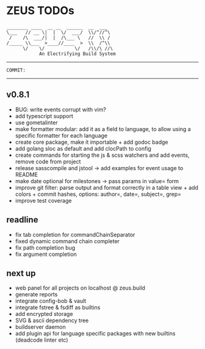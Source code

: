 # ZEUS TODOs

    ________ ____  __ __  ______  __  ___
    \___   // __ \|  |  \/  ___/  \\/^//^\
     /    /\  ___/|  |  /\___ \   //  \\ /
    /_____ \\___  >____//____  >  \\  /^\\
          \/    \/           \/   /\\/\ //\
                An Electrifying Build System

------------------------------------------------------------------------------------
    COMMIT: 
------------------------------------------------------------------------------------

## v0.8.1

- BUG: write events corrupt with vim?
- add typescript support
- use gometalinter
- make formatter modular: add it as a field to language, to allow using a specific formatter for each language
- create core package, make it importable + add godoc badge
- add golang sloc as default and add clocPath to config
- create commands for starting the js & scss watchers and add events, remove code from project
- release sasscompile and jstool -> add examples for event usage to README
- make date optional for milestones -> pass params in value= form
- improve git filter: parse output and format correctly in a table view + add colors + commit hashes, options: author=, date=, subject=, grep=
- improve test coverage

## readline

- fix tab completion for commandChainSeparator
- fixed dynamic command chain completer
- fix path completion bug
- fix argument completion

## next up

- web panel for all projects on localhost @ zeus.build
- generate reports
- integrate config-bob & vault
- integrate fstree & fsdiff as builtins
- add encrypted storage
- SVG & ascii dependency tree
- buildserver daemon
- add plugin api for language specific packages with new builtins (deadcode linter etc)